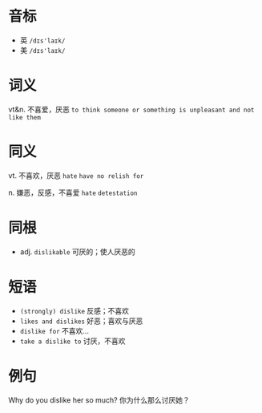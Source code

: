 # 音标

- 英 `/dɪs'laɪk/`
- 美 `/dɪs'laɪk/`

# 词义

vt&n. 不喜爱，厌恶
`to think someone or something is unpleasant and not like them`

# 同义

vt. 不喜欢，厌恶
`hate` `have no relish for`

n. 嫌恶，反感，不喜爱
`hate` `detestation`

# 同根

- adj. `dislikable` 可厌的；使人厌恶的

# 短语

- `(strongly) dislike` 反感；不喜欢
- `likes and dislikes` 好恶；喜欢与厌恶
- `dislike for` 不喜欢…
- `take a dislike to` 讨厌，不喜欢

# 例句

Why do you dislike her so much?
你为什么那么讨厌她？


